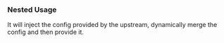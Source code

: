 ### Nested Usage

It will inject the config provided by the upstream, dynamically merge the config and then provide it.

